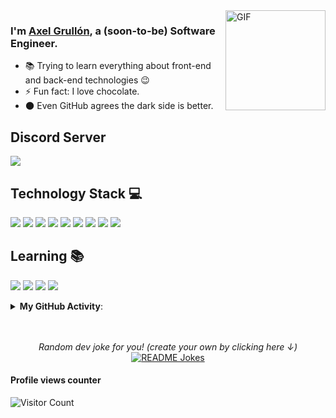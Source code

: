 <img align="right" alt="GIF" height="160px" src="https://icon-library.com/images/github-icon-white/github-icon-white-6.jpg" />


### I'm [Axel Grullón](https://github.com/shepherdless), a (soon-to-be) Software Engineer.

- 📚 Trying to learn everything about front-end and back-end technologies 😉
- ⚡ Fun fact: I love chocolate.
- 🌑 Even GitHub agrees the dark side is better.


## Discord Server

[![](https://img.shields.io/badge/Discord-7289da?&style=for-the-badge&logo=discord&logoColor=white)](https://discord.gg/wXEKxj2vNA)

## Technology Stack 💻
[![](https://img.shields.io/badge/javascript%20-%23323330.svg?&style=for-the-badge&logo=javascript&logoColor=%23F7DF1E)](https://www.google.com/search?q=javascript)
[![](https://img.shields.io/badge/node.js%20-%2343853D.svg?&style=for-the-badge&logo=node.js&logoColor=white)](https://www.google.com/search?q=nodejs)
[![](https://img.shields.io/badge/python%20-%2314354C.svg?&style=for-the-badge&logo=python&logoColor=white)](https://www.google.com/search?q=pythonlang)
[![](https://img.shields.io/badge/html5%20-%23E34F26.svg?&style=for-the-badge&logo=html5&logoColor=white)](https://www.google.com/search?q=html5)
[![](https://img.shields.io/badge/css3%20-%231572B6.svg?&style=for-the-badge&logo=css3&logoColor=white)](https://www.google.com/search?q=css3)
[![](https://img.shields.io/badge/react%20-%2320232a.svg?&style=for-the-badge&logo=react&logoColor=%2361DAFB)](https://www.google.com/search?q=reactjs)
[![](https://img.shields.io/badge/bootstrap%20-%23563D7C.svg?&style=for-the-badge&logo=bootstrap&logoColor=white)](https://www.google.com/search?q=bootstrap)
[![](https://img.shields.io/badge/MongoDB-%234ea94b.svg?&style=for-the-badge&logo=mongodb&logoColor=white)](https://www.google.com/search?q=mongodb)
[![](https://img.shields.io/badge/apache%20-%23D42029.svg?&style=for-the-badge&logo=apache&logoColor=white)](https://www.google.com/search?q=apache)

## Learning 📚
[![](https://img.shields.io/badge/java-%23ED8B00.svg?&style=for-the-badge&logo=java&logoColor=white)](https://www.google.com/search?q=java)
[![](https://img.shields.io/badge/mysql-%2300f.svg?&style=for-the-badge&logo=mysql&logoColor=white)](https://www.google.com/search?q=mysql)
[![](https://img.shields.io/badge/Electron-171C2D?&style=for-the-badge&logo=electron&logoColor=white)](https://www.google.com/search?q=electronjs)
[![](https://img.shields.io/badge/ruby-%23CC342D.svg?&style=for-the-badge&logo=ruby&logoColor=white)](https://www.google.com/search?q=ruby)

<details>

<summary><b>My GitHub Activity</b>: </summary>

<p align="center">
  
<img src="https://github-readme-stats.vercel.app/api?username=shepherdless&show_icons=true&theme=gotham" alt="shepherdless" />
<br>
<img src = "https://github-readme-stats.vercel.app/api/top-langs/?username=shepherdless&hide=css,java,html&theme=gotham">

</details>

<p align="center">

</br>
</br>
<i>Random dev joke for you! (create your own by clicking here ↓)</i><br>
<a href="https://readme-jokes.vercel.app"><img align="center" src="https://readme-jokes.vercel.app/api?bgColor=%23073b4c&textColor=%2306d6a0&aColor=%2306d6a0&borderColor=%2306d6a0" alt="README Jokes"></a>

#### Profile views counter
![Visitor Count](https://profile-counter.glitch.me/{shepherdless}/count.svg)
